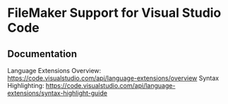 # FileMaker Support for Visual Studio Code


## Documentation

Language Extensions Overview: https://code.visualstudio.com/api/language-extensions/overview
Syntax Highlighting: https://code.visualstudio.com/api/language-extensions/syntax-highlight-guide


